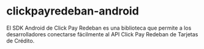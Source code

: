 # clickpayredeban-android
El SDK Android de Click Pay Redeban es una biblioteca que permite a los desarrolladores conectarse fácilmente al API Click Pay Redeban de Tarjetas de Crédito.
